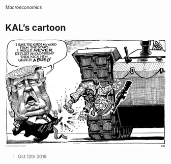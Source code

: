 ###### Macroeconomics

# KAL’s cartoon 

![image](images/20191012_WWD000_0.jpg) 

> Oct 12th 2019 

